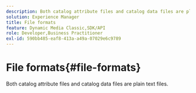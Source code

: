 ```yaml
---
description: Both catalog attribute files and catalog data files are plain text files.
solution: Experience Manager
title: File formats
feature: Dynamic Media Classic,SDK/API
role: Developer,Business Practitioner
exl-id: 590bb485-eaf8-413a-a49a-07029e6c9789
---
```

# File formats{#file-formats}

Both catalog attribute files and catalog data files are plain text files.
